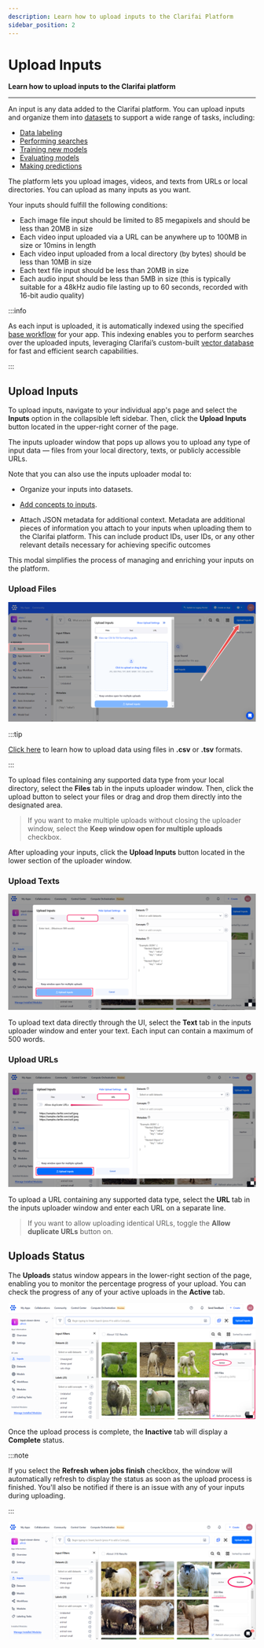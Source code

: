 ```yaml
---
description: Learn how to upload inputs to the Clarifai Platform
sidebar_position: 2
---
```


# Upload Inputs

**Learn how to upload inputs to the Clarifai platform**
<hr />

An input is any data added to the Clarifai platform. You can upload inputs and organize them into [datasets](https://docs.clarifai.com/portal-guide/datasets/) to support a wide range of tasks, including:

- [Data labeling](https://docs.clarifai.com/portal-guide/labeling-tasks/)
- [Performing searches](https://docs.clarifai.com/portal-guide/psearch/)
- [Training new models](https://docs.clarifai.com/portal-guide/model/)
- [Evaluating models](https://docs.clarifai.com/portal-guide/evaluate/)
- [Making predictions](https://docs.clarifai.com/portal-guide/ppredict/)

The platform lets you upload images, videos, and texts from URLs or local directories. You can upload as many inputs as you want. 

Your inputs should fulfill the following conditions:

* Each image file input should be limited to 85 megapixels and should be less than 20MB in size
* Each video input uploaded via a URL can be anywhere up to 100MB in size or 10mins in length
* Each video input uploaded from a local directory (by bytes) should be less than 10MB in size
* Each text file input should be less than 20MB in size
* Each audio input should be less than 5MB in size (this is typically suitable for a 48kHz audio file lasting up to 60 seconds, recorded with 16-bit audio quality)

:::info

As each input is uploaded, it is automatically indexed using the specified [base workflow](https://docs.clarifai.com/portal-guide/workflows/base-workflows) for your app. This indexing enables you to perform searches over the uploaded inputs, leveraging Clarifai’s custom-built [vector database](https://docs.clarifai.com/portal-guide/psearch/#powered-by-a-vector-database) for fast and efficient search capabilities.

:::

## Upload Inputs

To upload inputs, navigate to your individual app's page and select the **Inputs** option in the collapsible left sidebar. Then, click the **Upload Inputs** button located in the upper-right corner of the page. 

The inputs uploader window that pops up allows you to upload any type of input data — files from your local directory, texts, or publicly accessible URLs. 

Note that you can also use the inputs uploader modal to:

- Organize your inputs into datasets.

- [Add concepts to inputs](https://docs.clarifai.com/portal-guide/inputs-manager/concepts#via-the-inputs-uploader).

- Attach JSON metadata for additional context. Metadata are additional pieces of information you attach to your inputs when uploading them to the Clarifai platform. This can include product IDs, user IDs, or any other relevant details necessary for achieving specific outcomes

This modal simplifies the process of managing and enriching your inputs on the platform.

### Upload Files

![](/img/community_2/data_upload_inputs.png)

:::tip 

[Click here](https://docs.clarifai.com/portal-guide/advanced-topics/csv-and-tsv/) to learn how to upload data using files in **.csv** or **.tsv** formats.

:::

To upload files containing any supported data type from your local directory, select the **Files** tab in the inputs uploader window. Then, click the upload button to select your files or drag and drop them directly into the designated area. 

> If you want to make multiple uploads without closing the uploader window, select the **Keep window open for multiple uploads** checkbox.

After uploading your inputs, click the **Upload Inputs** button located in the lower section of the uploader window. 

### Upload Texts

![](/img/community_2/data_upload_inputs-4.png)

To upload text data directly through the UI, select the **Text** tab in the inputs uploader window and enter your text. Each input can contain a maximum of 500 words.

### Upload URLs

![](/img/community_2/data_upload_inputs-5.png)

To upload a URL containing any supported data type, select the **URL** tab in the inputs uploader window and enter each URL on a separate line.  

> If you want to allow uploading identical URLs, toggle the **Allow duplicate URLs** button on.

## Uploads Status

The **Uploads** status window appears in the lower-right section of the page, enabling you to monitor the percentage progress of your upload. You can check the progress of any of your active uploads in the **Active** tab. 

![](/img/community_2/data_upload_inputs-2.png)

Once the upload process is complete, the **Inactive** tab will display a **Complete** status. 

:::note 

If you select the **Refresh when jobs finish** checkbox, the window will automatically refresh to display the status as soon as the upload process is finished. You'll also be notified if there is an issue with any of your inputs during uploading.  

:::

![](/img/community_2/data_upload_inputs-3.png)